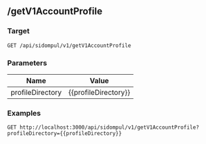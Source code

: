 ## /getV1AccountProfile


### Target
```
GET /api/sidompul/v1/getV1AccountProfile
```

### Parameters
Name | Value
--- | ---
profileDirectory|{{profileDirectory}}



### Examples

```
GET http://localhost:3000/api/sidompul/v1/getV1AccountProfile?profileDirectory={{profileDirectory}}
```

